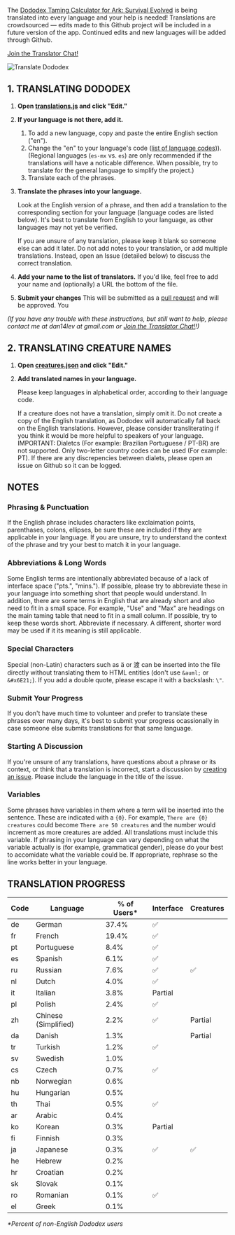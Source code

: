 The [Dododex Taming Calculator for Ark: Survival Evolved](http://www.dododex.com) is being translated into every language and your help is needed! Translations are crowdsourced — edits made to this Github project will be included in a future version of the app. Continued edits and new languages will be added through Github.

[Join the Translator Chat!](https://discord.gg/KvmRSSV)

![Translate Dododex](https://raw.githubusercontent.com/dododex/translations/master/translate.png?2)

## 1. TRANSLATING DODODEX

1. **Open [translations.js](translations.js) and click "Edit."**
1. **If your language is not there, add it.**

   1. To add a new language, copy and paste the entire English section ("en").
   1. Change the "en" to your language's code ([list of language codes](https://sites.google.com/site/tomihasa/google-language-codes))). (Regional languages (`es-mx` vs. `es`) are only recommended if the translations will have a noticable difference. When possible, try to translate for the general language to simplify the project.)
   1. Translate each of the phrases.
1. **Translate the phrases into your language.** 

   Look at the English version of a phrase, and then add a translation to the corresponding section for your language (language codes are listed below). It's best to translate from English to your language, as other languages may not yet be verified.

   If you are unsure of any translation, please keep it blank so someone else can add it later. Do not add notes to your translation, or add multiple translations. Instead, open an Issue (detailed below) to discuss the correct translation. 

1. **Add your name to the list of translators.** If you'd like, feel free to add your name and (optionally) a URL the bottom of the file.
1. **Submit your changes** This will be submitted as a [pull request](https://help.github.com/articles/using-pull-requests/) and will be approved. You

*(If you have any trouble with these instructions, but still want to help, please contact me at dan14lev at gmail.com or [Join the Translator Chat!](https://discord.gg/KvmRSSV)!)*

## 2. TRANSLATING CREATURE NAMES
1. **Open [creatures.json](creatures.json) and click "Edit."**
1. **Add translated names in your language.**

   Please keep languages in alphabetical order, according to their language code.

   If a creature does not have a translation, simply omit it. Do not create a copy of the English translation, as Dododex will automatically fall back on the English translations. However, please consider transliterating if you think it would be more helpful to speakers of your language. IMPORTANT: Dialetcs (For example: Brazilian Portuguese / PT-BR) are not supported. Only two-letter country codes can be used (For example: PT). If there are any discrepencies between dialets, please open an issue on Github so it can be logged.

## NOTES

### Phrasing & Punctuation
If the English phrase includes characters like exclaimation points, parenthases, colons, ellipses, be sure these are included if they are applicable in your language. If you are unsure, try to understand the context of the phrase and try your best to match it in your language.

### Abbreviations & Long Words
Some English terms are intentionally abbreviated because of a lack of interface space ("pts.", "mins."). If possible, please try to abbreviate these in your language into something short that people would understand. In addition, there are some terms in English that are already short and also need to fit in a small space. For example, "Use" and "Max" are headings on the main taming table that need to fit in a small column. If possible, try to keep these words short. Abbreviate if necessary. A different, shorter word may be used if it its meaning is still applicable. 

### Special Characters
Special (non-Latin) characters such as ä or 渡 can be inserted into the file directly without translating them to HTML entities (don't use `&auml;` or `&#x6E21;`). If you add a double quote, please escape it with a backslash: `\"`.

### Submit Your Progress
If you don't have much time to volunteer and prefer to translate these phrases over many days, it's best to submit your progress ocassionally in case someone else submits translations for that same language.

### Starting A Discussion
If you're unsure of any translations, have questions about a phrase or its context, or think that a translation is incorrect, start a discussion by [creating an issue](https://github.com/dododex/translations/issues/new). Please include the language in the title of the issue.

### Variables
Some phrases have variables in them where a term will be inserted into the sentence. These are indicated with a `{0}`. For example, `There are {0} creatures` could become `There are 50 creatures` and the number would increment as more creatures are added. All translations must include this variable. If phrasing in your language can vary depending on what the variable actually is (for example, grammatical gender), please do your best to accomidate what the variable could be. If appropriate, rephrase so the line works better in your language.

## TRANSLATION PROGRESS

| Code | Language | % of Users* | Interface | Creatures |
| ---- | -------- | ----------- | ---------- | -------------------- |
| de | German               | 37.4% | ✅ |
| fr | French               | 19.4% | ✅ |
| pt | Portuguese           |  8.4% | ✅ |
| es | Spanish              |  6.1% | ✅ |
| ru | Russian              |  7.6% | ✅ | ✅
| nl | Dutch                |  4.0% | ✅ |
| it | Italian              |  3.8% | Partial |
| pl | Polish               |  2.4% | ✅ |
| zh | Chinese (Simplified) |  2.2% | ✅ | Partial
| da | Danish               |  1.3% |   | Partial
| tr | Turkish              |  1.2% | ✅ |
| sv | Swedish              |  1.0% |   |
| cs | Czech                |  0.7% | ✅ |
| nb | Norwegian            |  0.6% |   |
| hu | Hungarian            |  0.5% |   |
| th | Thai                 |  0.5% | ✅ |
| ar | Arabic               |  0.4% |   |
| ko | Korean               |  0.3% | Partial |
| fi | Finnish              |  0.3% |   |
| ja | Japanese             |  0.3% | ✅ | ✅
| he | Hebrew               |  0.2% |   |
| hr | Croatian             |  0.2% |   |
| sk | Slovak               |  0.1% |   |
| ro | Romanian             |  0.1% | ✅ |
| el | Greek                |  0.1% |   |


_*Percent of non-English Dododex users_
